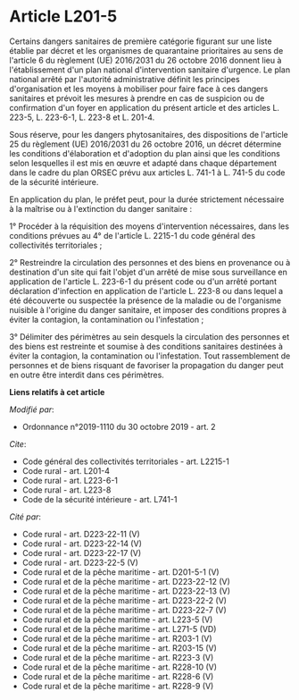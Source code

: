 # Article L201-5

Certains dangers sanitaires de première catégorie figurant sur une liste établie par décret et les organismes de quarantaine
prioritaires au sens de l'article 6 du règlement (UE) 2016/2031 du 26 octobre 2016 donnent lieu à l'établissement d'un plan
national d'intervention sanitaire d'urgence. Le plan national arrêté par l'autorité administrative définit les principes
d'organisation et les moyens à mobiliser pour faire face à ces dangers sanitaires et prévoit les mesures à prendre en cas de
suspicion ou de confirmation d'un foyer en application du présent article et des articles L. 223-5, L. 223-6-1, L. 223-8 et
L. 201-4. 

Sous réserve, pour les dangers phytosanitaires, des dispositions de l'article 25 du règlement (UE) 2016/2031 du 26 octobre
2016, un décret détermine les conditions d'élaboration et d'adoption du plan ainsi que les conditions selon lesquelles il est
mis en œuvre et adapté dans chaque département dans le cadre du plan ORSEC prévu aux articles L. 741-1 à L. 741-5 du code de
la sécurité intérieure. 

En application du plan, le préfet peut, pour la durée strictement nécessaire à la maîtrise ou à l'extinction du danger
sanitaire : 

1° Procéder à la réquisition des moyens d'intervention nécessaires, dans les conditions prévues au 4° de l'article L. 2215-1
du code général des collectivités territoriales ; 

2° Restreindre la circulation des personnes et des biens en provenance ou à destination d'un site qui fait l'objet d'un
arrêté de mise sous surveillance en application de l'article L. 223-6-1 du présent code ou d'un arrêté portant déclaration
d'infection en application de l'article L. 223-8 ou dans lequel a été découverte ou suspectée la présence de la maladie ou de
l'organisme nuisible à l'origine du danger sanitaire, et imposer des conditions propres à éviter la contagion, la
contamination ou l'infestation ; 

3° Délimiter des périmètres au sein desquels la circulation des personnes et des biens est restreinte et soumise à des
conditions sanitaires destinées à éviter la contagion, la contamination ou l'infestation. Tout rassemblement de personnes et
de biens risquant de favoriser la propagation du danger peut en outre être interdit dans ces périmètres.

**Liens relatifs à cet article**

_Modifié par_:

  - Ordonnance n°2019-1110 du 30 octobre 2019 - art. 2

_Cite_:

  - Code général des collectivités territoriales - art. L2215-1
  - Code rural - art. L201-4
  - Code rural - art. L223-6-1
  - Code rural - art. L223-8
  - Code de la sécurité intérieure - art. L741-1

_Cité par_:

  - Code rural - art. D223-22-11 (V)
  - Code rural - art. D223-22-14 (V)
  - Code rural - art. D223-22-17 (V)
  - Code rural - art. D223-22-5 (V)
  - Code rural et de la pêche maritime - art. D201-5-1 (V)
  - Code rural et de la pêche maritime - art. D223-22-12 (V)
  - Code rural et de la pêche maritime - art. D223-22-13 (V)
  - Code rural et de la pêche maritime - art. D223-22-2 (V)
  - Code rural et de la pêche maritime - art. D223-22-7 (V)
  - Code rural et de la pêche maritime - art. L223-5 (V)
  - Code rural et de la pêche maritime - art. L271-5 (VD)
  - Code rural et de la pêche maritime - art. R203-1 (V)
  - Code rural et de la pêche maritime - art. R203-15 (V)
  - Code rural et de la pêche maritime - art. R223-3 (V)
  - Code rural et de la pêche maritime - art. R228-10 (V)
  - Code rural et de la pêche maritime - art. R228-6 (V)
  - Code rural et de la pêche maritime - art. R228-9 (V)
